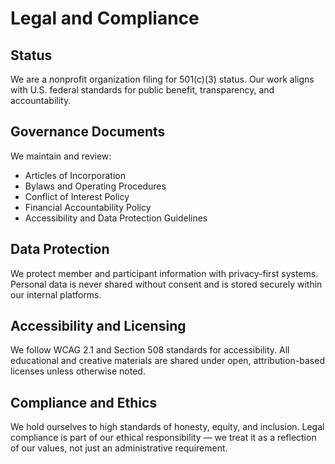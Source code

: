 # Legal and Compliance

## Status
We are a nonprofit organization filing for 501(c)(3) status. Our work aligns with U.S. federal standards for public benefit, transparency, and accountability.

## Governance Documents
We maintain and review:  
- Articles of Incorporation  
- Bylaws and Operating Procedures  
- Conflict of Interest Policy  
- Financial Accountability Policy  
- Accessibility and Data Protection Guidelines

## Data Protection
We protect member and participant information with privacy-first systems. Personal data is never shared without consent and is stored securely within our internal platforms.

## Accessibility and Licensing
We follow WCAG 2.1 and Section 508 standards for accessibility. All educational and creative materials are shared under open, attribution-based licenses unless otherwise noted.

## Compliance and Ethics
We hold ourselves to high standards of honesty, equity, and inclusion. Legal compliance is part of our ethical responsibility — we treat it as a reflection of our values, not just an administrative requirement.
